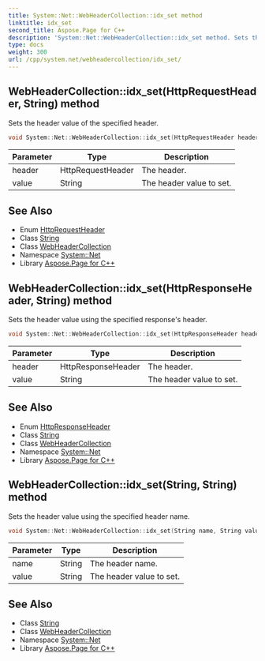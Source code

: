 ```yaml
---
title: System::Net::WebHeaderCollection::idx_set method
linktitle: idx_set
second_title: Aspose.Page for C++
description: 'System::Net::WebHeaderCollection::idx_set method. Sets the header value of the specified header in C++.'
type: docs
weight: 300
url: /cpp/system.net/webheadercollection/idx_set/
---
```

## WebHeaderCollection::idx_set(HttpRequestHeader, String) method


Sets the header value of the specified header.

```cpp
void System::Net::WebHeaderCollection::idx_set(HttpRequestHeader header, String value)
```


| Parameter | Type | Description |
| --- | --- | --- |
| header | HttpRequestHeader | The header. |
| value | String | The header value to set. |

## See Also

* Enum [HttpRequestHeader](../../httprequestheader/)
* Class [String](../../../system/string/)
* Class [WebHeaderCollection](../)
* Namespace [System::Net](../../)
* Library [Aspose.Page for C++](../../../)
## WebHeaderCollection::idx_set(HttpResponseHeader, String) method


Sets the header value using the specified response's header.

```cpp
void System::Net::WebHeaderCollection::idx_set(HttpResponseHeader header, String value)
```


| Parameter | Type | Description |
| --- | --- | --- |
| header | HttpResponseHeader | The header. |
| value | String | The header value to set. |

## See Also

* Enum [HttpResponseHeader](../../httpresponseheader/)
* Class [String](../../../system/string/)
* Class [WebHeaderCollection](../)
* Namespace [System::Net](../../)
* Library [Aspose.Page for C++](../../../)
## WebHeaderCollection::idx_set(String, String) method


Sets the header value using the specified header name.

```cpp
void System::Net::WebHeaderCollection::idx_set(String name, String value)
```


| Parameter | Type | Description |
| --- | --- | --- |
| name | String | The header name. |
| value | String | The header value to set. |

## See Also

* Class [String](../../../system/string/)
* Class [WebHeaderCollection](../)
* Namespace [System::Net](../../)
* Library [Aspose.Page for C++](../../../)
